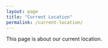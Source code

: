 ```yaml
---
layout: page
title: "Current Location"
permalink: /current-location/
---
```

This page is about our current location.